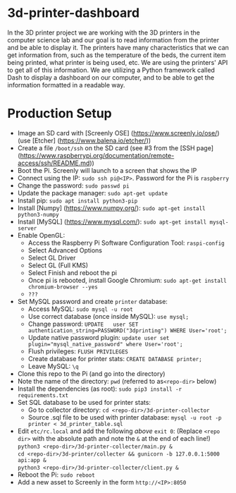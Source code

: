 # 3d-printer-dashboard
In the 3D printer project we are working with the 3D printers in the computer science lab and our goal is to read information from the printer and be able to display it. The printers have many characteristics that we can get information from, such as the temperature of the beds, the current item being printed, what printer is being used, etc. We are using the printers' API to get all of this information. We are utilizing a Python framework called Dash to display a dashboard on our computer, and to be able to get the information formatted in a readable way.


# Production Setup
* Image an SD card with [Screenly OSE] (https://www.screenly.io/ose/) (use [Etcher] (https://www.balena.io/etcher/))
* Create a file `/boot/ssh` on the SD card (see #3 from the [SSH page] (https://www.raspberrypi.org/documentation/remote-access/ssh/README.md))
* Boot the Pi. Screenly will launch to a screen that shows the IP
* Connect using the IP: `sudo ssh pi@<IP>`. Password for the Pi is `raspberry`
* Change the password: `sudo passwd pi`
* Update the package manager: `sudo apt-get update`
* Install pip: `sudo apt install python3-pip`
* Install [Numpy] (https://www.numpy.org/): `sudo apt-get install python3-numpy`
* Install [MySQL] (https://www.mysql.com/): `sudo apt-get install mysql-server`
* Enable OpenGL:
	* Access the Raspberry Pi Software Configuration Tool: `raspi-config`
	* Select Advanced Options
	* Select GL Driver
	* Select GL (Full KMS)
	* Select Finish and reboot the pi
	* Once pi is rebooted, install Google Chromium: `sudo apt-get install chromium-browser --yes`
	* `???`
* Set MySQL password and create `printer` database:
	* Access MySQL: `sudo mysql -u root`
	* Use correct database (once inside MySQL): `use mysql;`
	* Change password: `UPDATE	 user SET authentication_string=PASSWORD("3dprinting") WHERE User='root';`
	* Update native password plugin: `update user set plugin="mysql_native_password" where User='root';`
	* Flush privileges: `FLUSH PRIVILEGES`
	* Create database for printer stats: `CREATE DATABASE printer;`
	* Leave MySQL: `\q`
* Clone this repo to the Pi (and go into the directory)
* Note the name of the directory: `pwd` (referred to as`<repo-dir>` below)
* Install the dependencies (as root): `sudo pip3 install -r requirements.txt`
* Set SQL database to be used for printer stats:
	* Go to collector directory: `cd <repo-dir>/3d-printer-collector`
	* Source .sql file to be used with printer database: `mysql -u root -p printer < 3d_printer_table.sql`
* Edit `etc/rc.local` and add the following *above* `exit 0`: (Replace `<repo dir>` with the absolute path and note the `&` at the end of each line!) <br/>
`python3 <repo-dir>/3d-printer-collecter/main.py &` </br>
`cd <repo-dir>/3d-printer/collecter && gunicorn -b 127.0.0.1:5000 api:app &` </br>
`python3 <repo-dir>/3d-printer-collecter/client.py &` </br>
* Reboot the Pi: `sudo reboot`
* Add a new asset to Screenly in the form `http://<IP>:8050`
